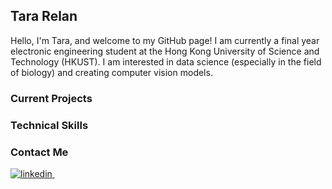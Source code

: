 ## Tara Relan
Hello, I'm Tara, and welcome to my GitHub page! I am currently a final year electronic engineering student at the Hong Kong University of Science and Technology (HKUST). I am interested in data science (especially in the field of biology) and creating computer vision models.
### Current Projects

### Technical Skills

### Contact Me
<p>
  <a href="https://www.linkedin.com/in/tararelan/" rel="nofollow noreferrer">
    <img src="[https://i.stack.imgur.com/gVE0j.png](https://img.shields.io/badge/LinkedIn-0077B5?style=for-the-badge&logo=linkedin&logoColor=white)" alt="linkedin">
  </a> &nbsp; 
</p>
